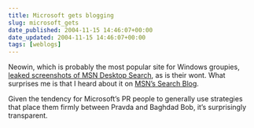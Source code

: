 ```yaml
---
title: Microsoft gets blogging
slug: microsoft_gets
date_published: 2004-11-15 14:46:07+00:00
date_updated: 2004-11-15 14:46:07+00:00
tags: [weblogs]
---
```

Neowin, which is probably the most popular site for Windows groupies, [leaked screenshots of MSN Desktop Search](http://www.neowin.net/comments.php?id=25605&amp;category=main), as is their wont. What surprises me is that I heard about it on [MSN’s Search Blog](http://blogs.msdn.com/msnsearch/archive/2004/11/15/257377.aspx).

Given the tendency for Microsoft’s PR people to generally use strategies that place them firmly between Pravda and Baghdad Bob, it’s surprisingly transparent.
